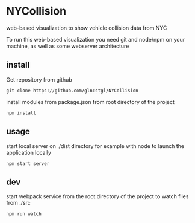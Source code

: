 # NYCollision
web-based visualization to show vehicle collision data from NYC

To run this web-based visualization you need git and node/npm on your machine,
as well as some webserver architecture

## install
Get repository from github

    git clone https://github.com/glncstgl/NYCollision

install modules from package.json from root directory of the project

    npm install

## usage
start local server on ./dist directory for example with node to launch the application locally

    npm start server

## dev
start webpack service from the root directory of the project to watch files from ./src

    npm run watch



